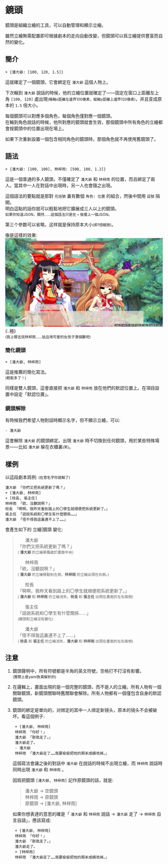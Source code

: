 # 鏡頭

鏡頭是組織立繪的工具，可以自動管理和顯示立繪。

雖然立繪無需配置即可根據劇本的走向自動改變，但鏡頭可以爲立繪提供豐富而自然的變化。

## 簡介
```
+ {潘大爺: [100, 120, 1.5]}
```

這就確定了一個鏡頭，它會綁定在 `潘大爺` 這個人物上。

下次輪到 `潘大爺` 說話的時候，他的立繪位置就確定了——固定在窗口上距離左上角 `[100, 120]` 處出現<small>(橫軸x距離左邊界100像素，縱軸y距離上邊界120像素)</small>，并且变成原本的 `1.5` 倍大小。  

每個鏡頭可以對應多個角色，每個角色僅對應一個鏡頭。  
在輪到角色說話的時候，他所對應的鏡頭就會生效，那個鏡頭中所有角色的立繪都會按鏡頭中的位置出現在場上。

如果下次重新設置一個包含相同角色的鏡頭時，那個角色就不再使用舊鏡頭了。

## 語法

```
+ {潘大爺: [100, 100], 林梓雨: [500, 100, 1.2]}
```

這是一個普通的多人鏡頭，不僅確定了 `潘大爺` 和 `林梓雨` 的位置，而且綁定了兩人。當其中一人在對話中出現時，另一人也會隨之出現。  

這個語法的要點就是那對 `花括號` 裏有數個 `角色: 位置` 的組合，然後中間用 `逗號` 隔開。  
明白這點的話你就可以輕鬆地把它擴展成三人以上的鏡頭。  
<small>如果你知道JSON，顯然……這個語法只是在 `+` 後擺上一個JSON。</small>

第三个参数可以省略，这样就是保持原本大小<small>(即1倍縮放)</small>。



像是這樣的效果: 
![圖2](樣例_東方.jpg){:.極}  
<small>(我上哪去找林梓雨……姑且用可愛的女孩子湊個數吧)</small>

### 簡化鏡頭
```
+ [潘大爺, 林梓雨]
```
這是推薦的簡化寫法。  
<small>(輕鬆多了！)</small>
 
同樣是雙人鏡頭，這會直接把 `潘大爺` 和 `林梓雨` 放在他們的默認位置上。在項目設置中設定「默認位置」。

### 鏡頭解除
有時候我們希望人物對話時顯示名字，但不顯示立繪，可以: 
```
- 潘大爺
```
這會解除 `潘大爺` 的鏡頭綁定。出現 `潘大爺` 時不切換到任何鏡頭，用於某些特殊場景——比如 `潘大爺` 躲在衣櫃裏<small>(笑)</small>。

## 樣例
以這段劇本爲例: 
<small>(在意名字你就輸了)</small>
```
潘大爺 「你們又把系統更新了嗎？」
+ [潘大爺, 林梓雨]
+ [校長, 張主任]
林梓雨 「欸，沒聽說啊？」
校長 「啊啊，我昨天看到路上的〇學生就順便把系統更新了。」
張主任 「話說系統和〇學生有什麼關係……」
潘大爺 「怪不得我這裏連不上了……」
```
會產生如下的 立繪|鏡頭 變化: 

> &nbsp;&nbsp;&nbsp;&nbsp;&nbsp;&nbsp;潘大爺    
> 「你們又把系統更新了嗎？」   
> <small>( **潘大爺** 的立繪單獨處於畫面中央)</small>
> 
> &nbsp;&nbsp;&nbsp;&nbsp;&nbsp;&nbsp;林梓雨    
> 「欸，沒聽說啊？」   
> <small>( **潘大爺** 的立繪移動到左側，**林梓雨** 的立繪出現在右側。)</small>
> 
> &nbsp;&nbsp;&nbsp;&nbsp;&nbsp;&nbsp;校長    
> 「啊啊，我昨天看到路上的〇學生就順便把系統更新了。」   
> <small>( **潘大爺** 和 **林梓雨** 的立繪消失，**校長** 和 **張主任** 出現在畫面的左右兩側)</small>
> 
> &nbsp;&nbsp;&nbsp;&nbsp;&nbsp;&nbsp;張主任    
> 「話說系統和〇學生有什麼關係……」   
> <small>(鏡頭和立繪沒有變化)</small>
> 
> &nbsp;&nbsp;&nbsp;&nbsp;&nbsp;&nbsp;潘大爺    
> 「怪不得我這裏連不上了……」   
> <small>( **校長** 和 **張主任** 的立繪消失，**潘大爺** 和 **林梓雨** 出現在畫面的左右兩側)</small>


## 注意
1. 鏡頭聲明中，所有符號都是半角的英文符號，空格打不打沒有影響。  
<small>(實際上是yaml負責解析的)</small>

2. 在邏輯上，畫面出現的是一個完整的鏡頭，而不是人的立繪。所有人物有一個關聯鏡頭，新鏡頭關聯時舊關聯會解除。所有人物都有一個僅包含自身的默認鏡頭。

3. 鏡頭的綁定是單向的，对绑定的其中一人绑定新镜头，原本的镜头不会被破坏。看這個例子: 

        + [潘大爺, 林梓雨]
        林梓雨 「你好！」
        潘大爺 「那我走了。」
        潘大爺走了。
        - 潘大爺
        林梓雨 「潘大爺走了……我要偷偷把他的期末成績改掉。」

    這個寫法會讓之後的對話中 `潘大爺` 在說話的時候不出現立繪，而 `林梓雨` 說話時同時出現 `潘大爺` 和 `林梓雨` 。   

    因爲把鏡頭 `[潘大爺, 林梓雨]` 記作原鏡頭的話，就是:

    >潘大爺 -> 空鏡頭   
    >林梓雨 -> 原鏡頭   
    >原鏡頭 -> [潘大爺, 林梓雨]   

    如果你想表達的意思的確是「 `潘大爺` 和 `林梓雨` 說話 →  `潘大爺` 走了 →  `林梓雨` 自言自語」，應該寫成:
    
        + [潘大爺, 林梓雨]
        林梓雨 「你好！」
        潘大爺 「那我走了。」
        潘大爺走了。
        + [林梓雨]
        林梓雨 「潘大爺走了……我要偷偷把他的期末成績改掉。」
